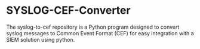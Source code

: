 # SYSLOG-CEF-Converter
The syslog-to-cef repository is a Python program designed to convert syslog messages to Common Event Format (CEF) for easy integration with a SIEM solution using python.
